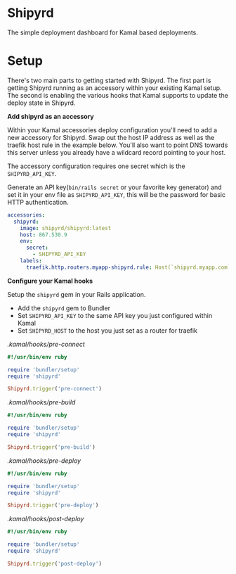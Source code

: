 # Shipyrd

The simple deployment dashboard for Kamal based deployments.

# Setup

There's two main parts to getting started with Shipyrd. The first part is getting Shipyrd running as an accessory within your existing Kamal setup. The second is enabling the various hooks that Kamal supports to update the deploy state in Shipyrd.

**Add shipyrd as an accessory** 

Within your Kamal accessories deploy configuration you'll need to add a new accessory for Shipyrd. Swap out the host IP address as well as the traefik host rule in the example below. You'll also want to point DNS towards this server unless you already have a wildcard record pointing to your host.

The accessory configuration requires one secret which is the `SHIPYRD_API_KEY`. 

Generate an API key(`bin/rails secret` or your favorite key generator) and set it in your env file as `SHIPYRD_API_KEY`, this will be the password for basic HTTP authentication.

``` yml
accessories:
  shipyrd:
    image: shipyrd/shipyrd:latest
    host: 867.530.9
    env:
      secret:
        - SHIPYRD_API_KEY
    labels:
      traefik.http.routers.myapp-shipyrd.rule: Host(`shipyrd.myapp.com`)
```

**Configure your Kamal hooks** 

Setup the `shipyrd` gem in your Rails application.

- Add the `shipyrd` gem to Bundler
- Set `SHIPYRD_API_KEY` to the same API key you just configured within Kamal
- Set `SHIPYRD_HOST` to the host you just set as a router for traefik

*.kamal/hooks/pre-connect*
``` ruby
#!/usr/bin/env ruby

require 'bundler/setup'
require 'shipyrd'

Shipyrd.trigger('pre-connect')
```

*.kamal/hooks/pre-build*
``` ruby
#!/usr/bin/env ruby

require 'bundler/setup'
require 'shipyrd'

Shipyrd.trigger('pre-build')
```

*.kamal/hooks/pre-deploy*
``` ruby
#!/usr/bin/env ruby

require 'bundler/setup'
require 'shipyrd'

Shipyrd.trigger('pre-deploy')
```

*.kamal/hooks/post-deploy*
``` ruby
#!/usr/bin/env ruby

require 'bundler/setup'
require 'shipyrd'

Shipyrd.trigger('post-deploy')
```
